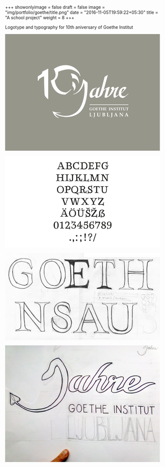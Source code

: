 +++
showonlyimage = false
draft = false
image = "img/portfolio/goethe/title.png"
date = "2016-11-05T19:59:22+05:30"
title = "A school project"
weight = 8
+++

Logotype and typography for 10th aniversary of Goethe Institut
<!--more-->

![1](/img/portfolio/goethe/title.png)

![1](/img/portfolio/goethe/dragonserif1.jpg)

![1](/img/portfolio/goethe/skica_dragonserif.jpg)

![1](/img/portfolio/goethe/goethe_sketch1.jpg)

